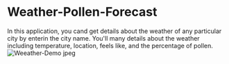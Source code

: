 # Weather-Pollen-Forecast
In this application, you cand get details about the weather of any particular  city by enterin the city name. You'll many details about the weather including temperature, location, feels like, and the percentage of pollen.
![Weeather-Demo jpeg](https://user-images.githubusercontent.com/97853351/163070255-e98dc605-76cb-49c6-845d-d20350bbc15a.png)
